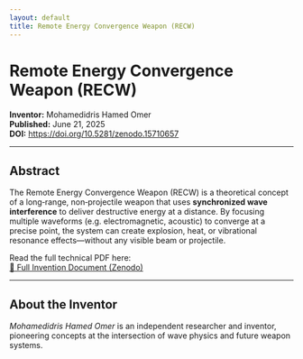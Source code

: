 ```yaml
---
layout: default
title: Remote Energy Convergence Weapon (RECW)
---
```

# Remote Energy Convergence Weapon (RECW)

**Inventor:** Mohamedidris Hamed Omer  
**Published:** June 21, 2025  
**DOI:** https://doi.org/10.5281/zenodo.15710657  

---
## Abstract
The Remote Energy Convergence Weapon (RECW) is a theoretical concept of a long‑range, non‑projectile weapon that uses **synchronized wave interference** to deliver destructive energy at a distance. By focusing multiple waveforms (e.g. electromagnetic, acoustic) to converge at a precise point, the system can create explosion, heat, or vibrational resonance effects—without any visible beam or projectile.

Read the full technical PDF here:  
[🔗 Full Invention Document (Zenodo)](https://zenodo.org/record/15710657)

---
## About the Inventor
_Mohamedidris Hamed Omer_ is an independent researcher and inventor, pioneering concepts at the intersection of wave physics and future weapon systems.
